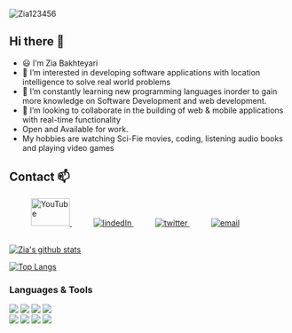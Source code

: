 <p align="left"> <img src="https://komarev.com/ghpvc/?username=Zia123456&label=Profile%20views&color=0e75b6&style=flat" alt="Zia123456" /> </p>

## Hi there :wave:
- :smiley: I’m Zia Bakhteyari
- :eyes: I’m interested in developing software applications with location intelligence to solve real world problems
- :seedling: I’m constantly learning new programming languages inorder to gain more knowledge on Software Development and web development.
- :revolving_hearts:️ I’m looking to collaborate in the building of web & mobile applications with real-time functionality
- Open and Available for work.
- My hobbies are watching Sci-Fie movies, coding, listening audio books and playing video games

## Contact :mailbox:
<div>
  <div>
    &ensp;&ensp;&ensp;&ensp;&ensp; <a  href="https://youtube.com/@ziabakhteyari?si=zsCL_pxPnbw22FAB" target="_blank">
      <img src="https://encrypted-tbn0.gstatic.com/images?q=tbn:ANd9GcQQGAB8OOeSUFmTOVD6ZSpFAP3LHnQfyx_5vxoktxHCGEATtT9gWN3Isg-eHubdqomvHgM&usqp=CAU" width="70px" height="50px" alt="YouTube"/>
    </a>
    &ensp;&ensp;&ensp;&ensp;&ensp; <a  href="https://www.linkedin.com/in/mohammad-zia-bakhteyari-8b8a861a5/" target="_blank">
      <img src="https://img.shields.io/badge/Linked%20In-0A66C2.svg?style=for-the-badge&logo=linkedin&logoColor=white" alt="lindedIn"/>
    </a>
    &ensp;&ensp;&ensp;&ensp;&ensp; <a href="https://twitter.com/home" target="_blank">
     <img src="https://img.shields.io/badge/Twitter-1DA1F2.svg?style=for-the-badge&logo=twitter&logoColor=white" alt="twitter"/>
    </a>
    &ensp;&ensp;&ensp;&ensp;&ensp; <a href="mailto:m.ziabakhteyari12@gmail.com?subject=Feedback%20From%20Github&body=Hello," target="_blank">
    <img src="https://img.shields.io/badge/Gmail-D14836?style=for-the-badge&logo=gmail&logoColor=white" alt="email"/>
  </a>
  </div>
</div>
<br/>

[![Zia's github stats](https://github-readme-stats.vercel.app/api?username=Zia123456&show_icons=true&theme=tokyonight)](https://github.com/Zia123456/github-readme-stats)

[![Top Langs](https://github-readme-stats.vercel.app/api/top-langs/?username=Zia123456&show_icons=true&theme=tokyonight&layout=compact)](https://github.com/Zia123456/github-readme-stats)

### Languages & Tools
![](https://img.shields.io/badge/code-HTML-orange)
![](https://img.shields.io/badge/code-CSS-blue)
![](https://img.shields.io/badge/code-Javascript-green)
![](https://img.shields.io/badge/code-Bootsrap-purple)<br>
![](https://img.shields.io/badge/tool-ESLint-blue)
![](https://img.shields.io/badge/tool-StyleLint-yellow)
![](https://img.shields.io/badge/tool-Webhint-green)
![](https://img.shields.io/badge/editor-VSCode-green)
<!---
--->
